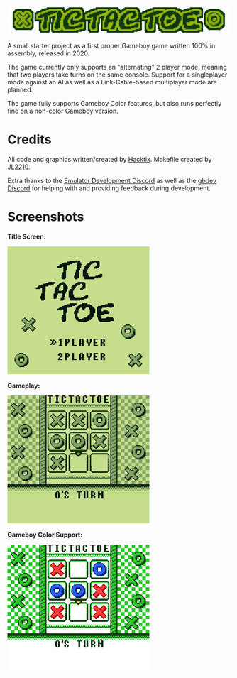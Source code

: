![banner](./img/banner.png)

A small starter project as a first proper Gameboy game written 100% in assembly, released in 2020.

The game currently only supports an "alternating" 2 player mode, meaning that two players take turns on the same console. Support for a singleplayer mode against an AI as well as a Link-Cable-based multiplayer mode are planned.

The game fully supports Gameboy Color features, but also runs perfectly fine on a non-color Gameboy version.

# Credits

All code and graphics written/created by [Hacktix](https://github.com/Hacktix). Makefile created by [JL2210](https://github.com/JL2210).

Extra thanks to the [Emulator Development Discord](https://discord.gg/7nuaqZ2) as well as the [gbdev Discord](https://discord.gg/gpBxq85) for helping with and providing feedback during development.

# Screenshots

**Title Screen:**

![Title Screen](./img/dmg-title.png)

**Gameplay:**

![Gameplay](./img/dmg-gameplay.png)

**Gameboy Color Support:**

![CGB Support](./img/cgb-gameplay.png)